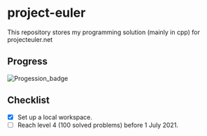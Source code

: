 # project-euler
This repository stores my programming solution (mainly in cpp) for projecteuler.net

## Progress

![Progession_badge](https://projecteuler.net/profile/Saasm.png)

## Checklist

- [x] Set up a local workspace.  
- [ ] Reach level 4 (100 solved problems) before 1 July 2021. 
